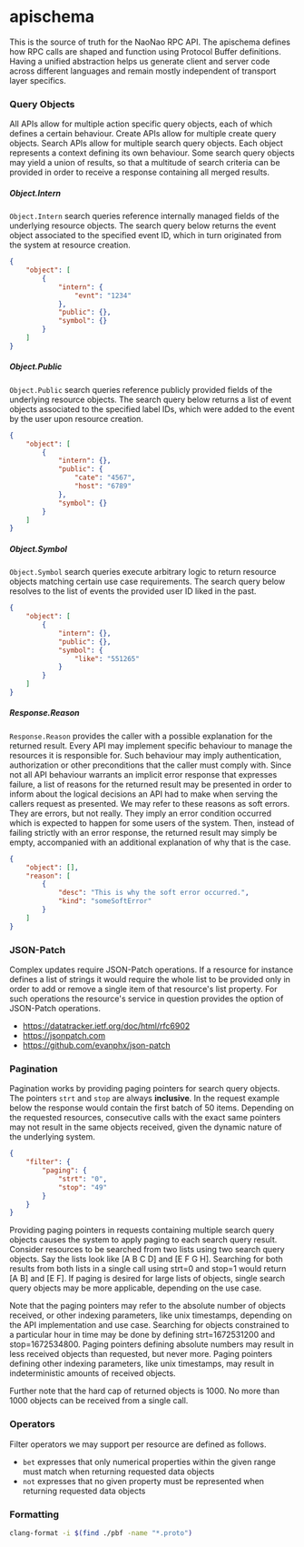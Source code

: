 # apischema

This is the source of truth for the NaoNao RPC API. The apischema defines how
RPC calls are shaped and function using Protocol Buffer definitions. Having a
unified abstraction helps us generate client and server code across different
languages and remain mostly independent of transport layer specifics.



### Query Objects

All APIs allow for multiple action specific query objects, each of which defines
a certain behaviour. Create APIs allow for multiple create query objects. Search
APIs allow for multiple search query objects. Each object represents a context
defining its own behaviour. Some search query objects may yield a union of
results, so that a multitude of search criteria can be provided in order to
receive a response containing all merged results.



##### Object.Intern

`Object.Intern` search queries reference internally managed fields of the
underlying resource objects. The search query below returns the event object
associated to the specified event ID, which in turn originated from the system
at resource creation.

```json
{
    "object": [
        {
            "intern": {
                "evnt": "1234"
            },
            "public": {},
            "symbol": {}
        }
    ]
}
```



##### Object.Public

`Object.Public` search queries reference publicly provided fields of the
underlying resource objects. The search query below returns a list of event
objects associated to the specified label IDs, which were added to the event by
the user upon resource creation.

```json
{
    "object": [
        {
            "intern": {},
            "public": {
                "cate": "4567",
                "host": "6789"
            },
            "symbol": {}
        }
    ]
}
```



##### Object.Symbol

`Object.Symbol` search queries execute arbitrary logic to return resource
objects matching certain use case requirements. The search query below resolves
to the list of events the provided user ID liked in the past.

```json
{
    "object": [
        {
            "intern": {},
            "public": {},
            "symbol": {
                "like": "551265"
            }
        }
    ]
}
```



##### Response.Reason

`Response.Reason` provides the caller with a possible explanation for the
returned result. Every API may implement specific behaviour to manage the
resources it is responsible for. Such behaviour may imply authentication,
authorization or other preconditions that the caller must comply with. Since not
all API behaviour warrants an implicit error response that expresses failure, a
list of reasons for the returned result may be presented in order to inform
about the logical decisions an API had to make when serving the callers request
as presented. We may refer to these reasons as soft errors. They are errors, but
not really. They imply an error condition occurred which is expected to happen
for some users of the system. Then, instead of failing strictly with an error
response, the returned result may simply be empty, accompanied with an
additional explanation of why that is the case.

```json
{
    "object": [],
    "reason": [
        {
            "desc": "This is why the soft error occurred.",
            "kind": "someSoftError"
        }
    ]
}
```



### JSON-Patch

Complex updates require JSON-Patch operations. If a resource for instance
defines a list of strings it would require the whole list to be provided only in
order to add or remove a single item of that resource's list property. For such
operations the resource's service in question provides the option of JSON-Patch
operations.

- https://datatracker.ietf.org/doc/html/rfc6902
- https://jsonpatch.com
- https://github.com/evanphx/json-patch



### Pagination

Pagination works by providing paging pointers for search query objects. The
pointers  `strt` and `stop` are always **inclusive**. In the request example
below the response would contain the first batch of 50 items. Depending on the
requested resources, consecutive calls with the exact same pointers may not
result in the same objects received, given the dynamic nature of the underlying
system.

```json
{
    "filter": {
        "paging": {
            "strt": "0",
            "stop": "49"
        }
    }
}
```

Providing paging pointers in requests containing multiple search query objects
causes the system to apply paging to each search query result. Consider
resources to be searched from two lists using two search query objects. Say the
lists look like [A B C D] and [E F G H]. Searching for both results from both
lists in a single call using strt=0 and stop=1 would return [A B] and [E F]. If
paging is desired for large lists of objects, single search query objects may be
more applicable, depending on the use case.

Note that the paging pointers may refer to the absolute number of objects
received, or other indexing parameters, like unix timestamps, depending on the
API implementation and use case. Searching for objects constrained to a
particular hour in time may be done by defining strt=1672531200 and
stop=1672534800. Paging pointers defining absolute numbers may result in less
received objects than requested, but never more. Paging pointers defining other
indexing parameters, like unix timestamps, may result in indeterministic amounts
of received objects.

Further note that the hard cap of returned objects is 1000. No more than 1000
objects can be received from a single call.



### Operators

Filter operators we may support per resource are defined as follows.

- `bet` expresses that only numerical properties within the given range must
  match when returning requested data objects
- `not` expresses that no given property must be represented when returning
  requested data objects



### Formatting

```bash
clang-format -i $(find ./pbf -name "*.proto")
```
